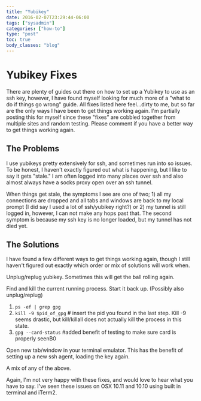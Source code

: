 ```yaml
---
title: "Yubikey"
date: 2016-02-07T23:29:44-06:00
tags: ["sysadmin"]
categories: ["how-to"]
type: "post"
toc: true
body_classes: "blog"
---
```


# Yubikey Fixes
There are plenty of guides out there on how to set up a Yubikey to use as an ssh key, however, I have found myself looking for much more of a "what to do if things go wrong" guide. All fixes listed here feel...dirty to me, but so far are the only ways I have been to get things working again. I'm partially posting this for myself since these "fixes" are cobbled together from multiple sites and random testing. Please comment if you have a better way to get things working again.

## The Problems
I use yubikeys pretty extensively for ssh, and sometimes run into so issues. To be honest, I haven't exactly figured out what is happening, but I like to say it gets "stale." I am often logged into many places over ssh and also almost always have a socks proxy open over an ssh tunnel.

When things get stale, the symptoms I see are one of two; 1) all my connections are dropped and all tabs and windows are back to my local prompt (I did say I used a lot of ssh/yubikey right?) or 2) my tunnel is still logged in, however, I can not make any hops past that. The second symptom is because my ssh key is no longer loaded, but my tunnel has not died yet.

## The Solutions
I have found a few different ways to get things working again, though I still haven't figured out exactly which order or mix of solutions will work when.

Unplug/replug yubikey. Sometimes this will get the ball rolling again.

Find and kill the current running process. Start it back up. (Possibly also unplug/replug) 
1. `ps -ef | grep gpg` 
2. `kill -9 $pid_of_gpg` # insert the pid you found in the last step. Kill -9 seems drastic, but kill/killall does not actually kill the process in this state. 
3. `gpg --card-status` #added benefit of testing to make sure card is properly seenB0

Open new tab/window in your terminal emulator. This has the benefit of setting up a new ssh agent, loading the key again.

A mix of any of the above.

Again, I'm not very happy with these fixes, and would love to hear what you have to say. I've seen these issues on OSX 10.11 and 10.10 using built in terminal and iTerm2.
